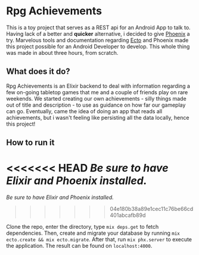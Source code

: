 # Rpg Achievements 

This is a toy project that serves as a REST api for an Android App to talk to. Having lack of a better and **quicker** alternative, i decided to give [Phoenix](https://www.phoenixframework.org/) a try. Marvelous tools and documentation regarding [Ecto](https://hexdocs.pm/ecto/Ecto.html) and Phoenix made this project possible for an Android Developer to develop. This whole thing was made in about three hours, from scratch.

## What does it do?

Rpg Achievements is an Elixir backend to deal with information regarding a few on-going tabletop games that me and a couple of friends play on rare weekends. We started creating our own achievements - silly things made out of title and description - to use as guidance on how far our gameplay can go. 
Eventually, came the idea of doing an app that reads all achievements, but i wasn't feeling like persisting all the data locally, hence this project!

## How to run it

<<<<<<< HEAD
*Be sure to have Elixir and Phoenix installed.*   
=======
*Be sure to have Elixir and Phoenix installed.*
>>>>>>> 04e180b38a89e1cec11c76be66cd401abcafb89d

Clone the repo, enter the directory, type `mix deps.get` to fetch dependencies. 
Then, create and migrate your database by running `mix ecto.create && mix ecto.migrate`.
After that, run `mix phx.server` to execute the application. The result can be found on `localhost:4000`.
